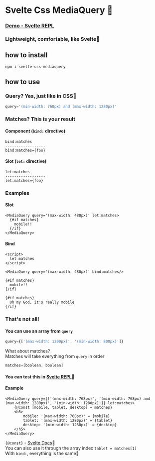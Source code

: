 # Svelte Css MediaQuery 🐥

### [Demo - Svelte REPL](https://svelte.dev/repl/ffdcf39ff71f4d549961c45880645294?version=3.48.0)
### Lightweight, comfortable, like Svelte🐣

## how to install
```npm
npm i svelte-css-mediaquery
```
## how to use

### Query? Yes, just like in CSS🙊
```js
query='(min-width: 768px) and (max-width: 1280px)'
```
### Matches? This is your result
#### Component (`bind:` directive)
```
bind:matches
------------------
bind:matches={foo}
```
#### Slot (`let:` directive)
```
let:matches
------------------
let:matches={foo}
```
### Examples
#### Slot
```svelte
<MediaQuery query='(max-width: 480px)' let:matches>
  {#if matches}
    mobile!!
  {/if}
</MediaQuery>
```
#### Bind
```svelte
<script>
  let matches
</script>

<MediaQuery query='(max-width: 480px)' bind:matches/>

{#if matches}
  mobile!!
{/if}

{#if matches}
  Oh my God, it's really mobile
{/if}
```

### That's not all!
#### You can use an array from `query`
```js
query={['(max-width: 1200px)', '(min-width: 800px)']}
```
What about matches?  
Matches will take everything from `query` in order  
```js
matches=[boolean, boolean]
```
#### You can test this in [Svelte REPL](https://svelte.dev/repl/ffdcf39ff71f4d549961c45880645294?version=3.48.0)🐥
#### Example
```svelte
<MediaQuery query={['(max-width: 768px)', '(min-width: 768px) and (max-width: 1280px)', '(min-width: 1280px)']} let:matches>
	{@const [mobile, tablet, desktop] = matches}
	<h5>
		mobile: '(max-width: 768px)' = {mobile}
		tablet: '(max-width: 1280px)' = {tablet}
		desktop: '(min-width: 1280px)' = {desktop}
	</h5>
</MediaQuery>
```
`{@const}` - [Svelte Docs](https://svelte.dev/docs#template-syntax-const)🐹  
You can also use it through the array index `tablet = matches[1]`  
With `bind:`, everything is the same🐥  
